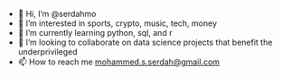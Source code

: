 - 👋 Hi, I’m @serdahmo
- 👀 I’m interested in sports, crypto, music, tech, money
- 🌱 I’m currently learning python, sql, and r
- 💞️ I’m looking to collaborate on data science projects that benefit the underprivileged 
- 📫 How to reach me mohammed.s.serdah@gmail.com

<!---
serdahmo/serdahmo is a ✨ special ✨ repository because its `README.md` (this file) appears on your GitHub profile.
You can click the Preview link to take a look at your changes.
--->
